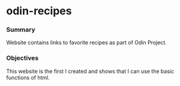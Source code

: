 # odin-recipes
<h3>Summary</h3>
<p>Website contains links to favorite recipes as part of Odin Project.</p>
<h3>Objectives</h3>
<p>This website is the first I created and shows that I can use the basic functions of html.